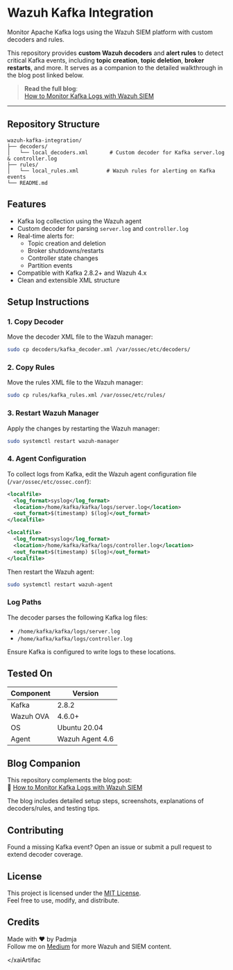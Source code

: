 # Wazuh Kafka Integration

Monitor Apache Kafka logs using the Wazuh SIEM platform with custom decoders and rules.

This repository provides **custom Wazuh decoders** and **alert rules** to detect critical Kafka events, including **topic creation**, **topic deletion**, **broker restarts**, and more. It serves as a companion to the detailed walkthrough in the blog post linked below.

> **Read the full blog**:  
> [How to Monitor Kafka Logs with Wazuh SIEM](https://medium.com/@your-username/kafka-wazuh-guide-url)

---

## Repository Structure

```
wazuh-kafka-integration/
├── decoders/
│   └── local_decoders.xml       # Custom decoder for Kafka server.log & controller.log
├── rules/
│   └── local_rules.xml         # Wazuh rules for alerting on Kafka events
└── README.md
```

## Features

- Kafka log collection using the Wazuh agent
- Custom decoder for parsing `server.log` and `controller.log`
- Real-time alerts for:
  - Topic creation and deletion
  - Broker shutdowns/restarts
  - Controller state changes
  - Partition events
- Compatible with Kafka 2.8.2+ and Wazuh 4.x
- Clean and extensible XML structure

## Setup Instructions

### 1. Copy Decoder
Move the decoder XML file to the Wazuh manager:
```bash
sudo cp decoders/kafka_decoder.xml /var/ossec/etc/decoders/
```

### 2. Copy Rules
Move the rules XML file to the Wazuh manager:
```bash
sudo cp rules/kafka_rules.xml /var/ossec/etc/rules/
```

### 3. Restart Wazuh Manager
Apply the changes by restarting the Wazuh manager:
```bash
sudo systemctl restart wazuh-manager
```

### 4. Agent Configuration
To collect logs from Kafka, edit the Wazuh agent configuration file (`/var/ossec/etc/ossec.conf`):
```xml
<localfile>
  <log_format>syslog</log_format>
  <location>/home/kafka/kafka/logs/server.log</location>
  <out_format>$(timestamp) $(log)</out_format>
</localfile>

<localfile>
  <log_format>syslog</log_format>
  <location>/home/kafka/kafka/logs/controller.log</location>
  <out_format>$(timestamp) $(log)</out_format>
</localfile>
```

Then restart the Wazuh agent:
```bash
sudo systemctl restart wazuh-agent
```

### Log Paths
The decoder parses the following Kafka log files:
- `/home/kafka/kafka/logs/server.log`
- `/home/kafka/kafka/logs/controller.log`

Ensure Kafka is configured to write logs to these locations.

## Tested On

| Component       | Version         |
|-----------------|-----------------|
| Kafka           | 2.8.2           |
| Wazuh OVA       | 4.6.0+          |
| OS              | Ubuntu 20.04    |
| Agent           | Wazuh Agent 4.6 |

## Blog Companion
This repository complements the blog post:  
📖 [How to Monitor Kafka Logs with Wazuh SIEM](https://medium.com/@your-username/kafka-wazuh-guide-url)

The blog includes detailed setup steps, screenshots, explanations of decoders/rules, and testing tips.

## Contributing
Found a missing Kafka event? Open an issue or submit a pull request to extend decoder coverage.

## License
This project is licensed under the [MIT License](LICENSE).  
Feel free to use, modify, and distribute.

## Credits
Made with ❤️ by Padmja  
Follow me on [Medium](https://medium.com/@your-username) for more Wazuh and SIEM content.

</xaiArtifac

```t>